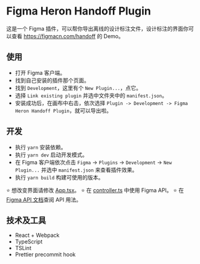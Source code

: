 # Figma Heron Handoff Plugin
这是一个 Figma 插件，可以帮你导出离线的设计标注文件，设计标注的界面你可以查看 https://figmacn.com/handoff 的 Demo。

## 使用
- 打开 Figma 客户端。
- 找到自己安装的插件那个页面。
- 找到 `Development`，这里有个 `New Plugin...`，点它。
- 选择 `Link existing plugin` 并选中文件夹中的 `manifest.json`。
- 安装成功后，在画布中右击，依次选择 `Plugin -> Development -> Figma Heron Handoff Plugin`，就可以导出啦。

## 开发
* 执行 `yarn` 安装依赖。
* 执行 `yarn dev` 启动开发模式。
* 在 Figma 客户端依次点击 `Figma` -> `Plugins` -> `Development` -> `New Plugin...` 并选中 `manifest.json` 来查看插件效果。
* 执行 `yarn build` 构建可使用的版本。

⭐ 想改变界面请修改 [App.tsx](./src/app/components/App.tsx)。
⭐ 在 [controller.ts](./src/plugin/controller.ts) 中使用 Figma API。
⭐ 在 [Figma API 文档](https://www.figma.com/plugin-docs/api/api-overview/)查阅 API 用法。

## 技术及工具
* React + Webpack
* TypeScript
* TSLint
* Prettier precommit hook
